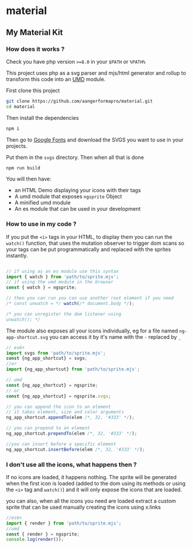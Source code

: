 # material
## My Material Kit

### How does it works ?

Check you have php version `>=8.0` in your `$PATH` or `%PATH%`

This project uses php as a svg parser and mjs/html generator and rollup to transform this code into an [UMD](http://jargon.js.org/_glossary/UMD.md) module.


First clone this project
```bash
git clone https://github.com/aangerformapro/material.git
cd material
```

Then install the dependencies

```bash
npm i
```

Then go to [Google Fonts](https://fonts.google.com/icons?icon.set=Material+Symbols) and download the SVGS you want to use in your projects.

Put them in the `svgs` directory. Then when all that is done

```bash
npm run build
```

You will then have:
- an HTML Demo displaying your icons with their tags
- A umd module that exposes `ngsprite` Object
- A minified umd module
- An es module that can be used in your development

### How to use in my code ?

If you put the `<i>` tags in your HTML, to display them you can run the `watch()` function, that uses the mutation observer to trigger dom scans so your tags can be put programmatically and replaced with the sprites instantly.

```js

// if using as an es module use this syntax
import { watch } from 'path/to/sprite.mjs';
// if using the umd module in the browser
const { watch } = ngsprite;

// then you can run you can use another root element if you need
/* const unwatch = */ watch(/* document.body */);

/* you can unregister the dom listener using
unwatch(); */

```
The module also exposes all your icons individually, eg for a file named `ng-app-shortcut.svg` you can access it by it's name with the `-` replaced by `_`

```js
// es6+
import svgs from 'path/to/sprite.mjs';
const {ng_app_shortcut} = svgs;
//or
import {ng_app_shortcut} from 'path/to/sprite.mjs';

// umd
const {ng_app_shortcut} = ngsprite;
// or 
const {ng_app_shortcut} = ngsprite.svgs;

// you can append the icon to an element
// it takes element, size and color arguments
ng_app_shortcut.appendTo(elem /*, 32, '#333' */);

// you can prepend to an element
ng_app_shortcut.prependTo(elem /*, 32, '#333' */);

//you can insert before a specific element
ng_app_shortcut.insertBefore(elem /*, 32, '#333' */);

```
### I don't use all the icons, what happens then ?

If no icons are loaded, it happens nothing.
The sprite will be generated when the first icon is loaded (added to the dom using its methods or using the `<i>` tag and `watch()`) and it will only expose the icons that are loaded. 

you can also, when all the icons you need are loaded extract a custom sprite that can be used manually creating the icons using x:links

```js
//es6+
import { render } from 'path/to/sprite.mjs';
//umd
const { render } = ngsprite;
console.log(render());

```
